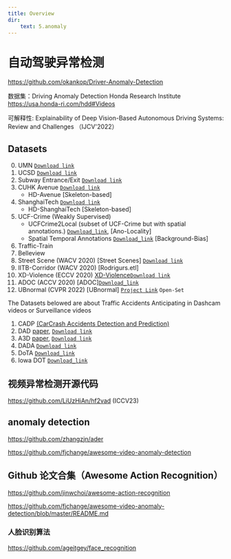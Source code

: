 ```yaml
---
title: Overview
dir:
    text: 5.anomaly
---
```


# 自动驾驶异常检测

<https://github.com/okankop/Driver-Anomaly-Detection>

数据集：Driving Anomaly Detection Honda Research Institute
<https://usa.honda-ri.com/hdd#Videos>

可解释性: Explainability of Deep Vision-Based Autonomous Driving Systems:
Review and Challenges （IJCV'2022）

## Datasets

0. UMN [`Download link`](http://mha.cs.umn.edu/)
1. UCSD [`Download link`](http://www.svcl.ucsd.edu/projects/anomaly/dataset.html)
2. Subway Entrance/Exit [`Download link`](http://vision.eecs.yorku.ca/research/anomalous-behaviour-data/)
3. CUHK Avenue [`Download link`](http://www.cse.cuhk.edu.hk/leojia/projects/detectabnormal/dataset.html)
    - HD-Avenue [Skeleton-based]
4. ShanghaiTech [`Download link`](https://svip-lab.github.io/dataset/campus_dataset.html)
    - HD-ShanghaiTech [Skeleton-based]
5. UCF-Crime (Weakly Supervised)
    - UCFCrime2Local (subset of UCF-Crime but with spatial annotations.) [`Download_link`](http://imagelab.ing.unimore.it/UCFCrime2Local), [Ano-Locality]
    - Spatial Temporal Annotations [`Download_link`](https://github.com/xuzero/UCFCrime_BoundingBox_Annotation) [Background-Bias]
6. Traffic-Train
7. Belleview
8. Street Scene (WACV 2020) [Street Scenes] [`Download link`](https://www.merl.com/demos/video-anomaly-detection)
9. IITB-Corridor (WACV 2020) [Rodrigurs.etl]
10. XD-Violence (ECCV 2020) [XD-Violence](#12003)[`Download link`](https://roc-ng.github.io/XD-Violence/)
11. ADOC (ACCV 2020) [ADOC][`Download_link`](http://qil.uh.edu/main/datasets/)
12. UBnormal (CVPR 2022) [UBnormal] [`Project Link`](https://github.com/lilygeorgescu/UBnormal) `Open-Set`

The Datasets belowed are about Traffic Accidents Anticipating in Dashcam videos or Surveillance videos

1. CADP [(CarCrash Accidents Detection and Prediction)](https://github.com/ankitshah009/CarCrash_forecasting_and_detection)
2. DAD  [paper](https://yuxng.github.io/chan_accv16.pdf), [`Download link`](https://aliensunmin.github.io/project/dashcam/)
3. A3D  [paper](https://arxiv.org/abs/1903.00618?), [`Download link`](https://github.com/MoonBlvd/tad-IROS2019)
4. DADA  [`Download link`](https://github.com/JWFangit/LOTVS-DADA)
5. DoTA   [`Download_link`](https://github.com/MoonBlvd/Detection-of-Traffic-Anomaly)
6. Iowa DOT [`Download_link`](https://www.aicitychallenge.org/2018-ai-city-challenge/)

## 视频异常检测开源代码

<https://github.com/LiUzHiAn/hf2vad> (ICCV23)

## anomaly detection

<https://github.com/zhangzjn/ader>

<https://github.com/fjchange/awesome-video-anomaly-detection>

## Github 论文合集（Awesome Action Recognition）

<https://github.com/jinwchoi/awesome-action-recognition>

<https://github.com/fjchange/awesome-video-anomaly-detection/blob/master/README.md>

### 人脸识别算法

<https://github.com/ageitgey/face_recognition>

